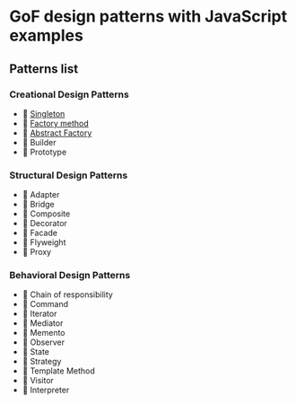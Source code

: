 # GoF design patterns with JavaScript examples

## Patterns list

### Creational Design Patterns

- 📗 [Singleton](./singleton/readme.md)
- 📗 [Factory method](./factory-method/readme.md)
- 📗 [Abstract Factory](./abstract-factory/readme.md)
- 📗 Builder
- 📗 Prototype

### Structural Design Patterns

- 📗 Adapter
- 📕 Bridge
- 📗 Composite
- 📗 Decorator
- 📗 Facade
- 📗 Flyweight
- 📗 Proxy

### Behavioral Design Patterns

- 📕 Chain of responsibility 
- 📕 Command
- 📗 Iterator
- 📗 Mediator
- 📕 Memento
- 📗 Observer
- 📕 State
- 📗 Strategy
- 📗 Template Method
- 📕 Visitor
- 📕 Interpreter
